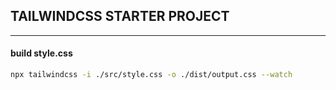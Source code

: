
## TAILWINDCSS STARTER PROJECT
<hr>

#### build style.css 

```sh 
npx tailwindcss -i ./src/style.css -o ./dist/output.css --watch 

```


